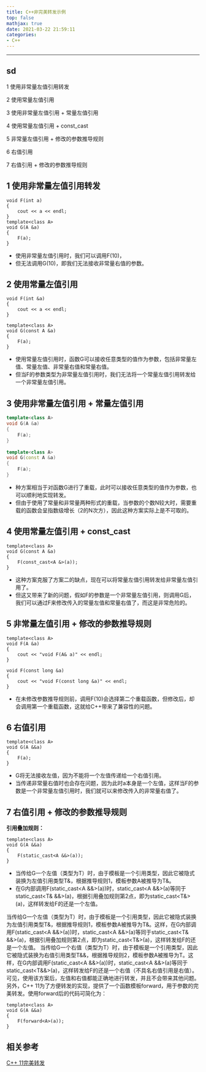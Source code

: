 ```yaml
---
title: C++非完美转发示例
top: false
mathjax: true
date: 2021-03-22 21:59:11
categories:
- C++
---
```


-----



## sd

1 使用非常量左值引用转发

2 使用常量左值引用

3 使用非常量左值引用 + 常量左值引用

4 使用常量左值引用 + const_cast

5 非常量左值引用 + 修改的参数推导规则

6 右值引用

7 右值引用 + 修改的参数推导规则



## 1 使用非常量左值引用转发

```
void F(int a)
{
	cout << a << endl;
}
template<class A>
void G(A &a)
{
	F(a); 
}
```

- 使用非常量左值引用时，我们可以调用F(10)，
- 但无法调用G(10)，即我们无法接收非常量右值的参数。

## 2 使用常量左值引用

```
void F(int &a)
{
	cout << a << endl;
}
 
template<class A>
void G(const A &a)
{
	F(a); 
}
```

- 使用常量左值引用时，函数G可以接收任意类型的值作为参数，包括非常量左值、常量左值、非常量右值和常量右值。
- 但当F的参数类型为非常量左值引用时，我们无法将一个常量左值引用转发给一个非常量左值引用。

## 3 使用非常量左值引用 + 常量左值引用

```cpp
template<class A>
void G(A &a)
{
	F(a); 
}
 
template<class A>
void G(const A &a)
{
	F(a); 
}
```

- 种方案相当于对函数G进行了重载，此时可以接收任意类型的值作为参数，也可以顺利地实现转发。
- 但由于使用了常量和非常量两种形式的重载，当参数的个数N较大时，需要重载的函数会呈指数级增长（2的N次方），因此这种方案实际上是不可取的。

## 4 使用常量左值引用 + const_cast

```
template<class A>
void G(const A &a)
{
	F(const_cast<A &>(a)); 
}
```

- 这种方案克服了方案二的缺点，现在可以将常量左值引用转发给非常量左值引用了。
- 但这又带来了新的问题，假如F的参数是一个非常量左值引用，则调用G后，我们可以通过F来修改传入的常量左值和常量右值了，而这是非常危险的。

## 5 非常量左值引用 + 修改的参数推导规则

```
template<class A>
void F(A &a)
{
	cout << "void F(A& a)" << endl;
}
 
void F(const long &a)
{
	cout << "void F(const long &a)" << endl;
}
```

- 在未修改参数推导规则前，调用F(10)会选择第二个重载函数，但修改后，却会调用第一个重载函数，这就给C++带来了兼容性的问题。



## 6 右值引用

```
template<class A>
void G(A &&a)
{
	F(a); 
}
```

- G将无法接收左值，因为不能将一个左值传递给一个右值引用。
- 当传递非常量右值时也会存在问题，因为此时a本身是一个左值，这样当F的参数是一个非常量左值引用时，我们就可以来修改传入的非常量右值了。



## 7 右值引用 + 修改的参数推导规则

**引用叠加规则：**



```
template<class A>
void G(A &&a)
{
	F(static_cast<A &&>(a)); 
}
```

- 当传给G一个左值（类型为T）时，由于模板是一个引用类型，因此它被隐式装换为左值引用类型T&，根据推导规则1，模板参数A被推导为T&。
- 在G内部调用F(static_cast<A &&>(a))时，static_cast<A &&>(a)等同于static_cast<T& &&>(a)，根据引用叠加规则第2点，即为static_cast<T&>(a)，这样转发给F的还是一个左值。





当传给G一个左值（类型为T）时，由于模板是一个引用类型，因此它被隐式装换为左值引用类型T&，根据推导规则1，模板参数A被推导为T&。这样，在G内部调用F(static_cast<A &&>(a))时，static_cast<A &&>(a)等同于static_cast<T& &&>(a)，根据引用叠加规则第2点，即为static_cast<T&>(a)，这样转发给F的还是一个左值。
当传给G一个右值（类型为T）时，由于模板是一个引用类型，因此它被隐式装换为右值引用类型T&&，根据推导规则2，模板参数A被推导为T。这样，在G内部调用F(static_cast<A &&>(a))时，static_cast<A &&>(a)等同于static_cast<T&&>(a)，这样转发给F的还是一个右值（不具名右值引用是右值）。
可见，使用该方案后，左值和右值都能正确地进行转发，并且不会带来其他问题。另外，C++ 11为了方便转发的实现，提供了一个函数模板forward，用于参数的完美转发。使用forward后的代码可简化为：

```
template<class A>
void G(A &&a)
{
	F(forward<A>(a)); 
}
```



## 相关参考

[C++ 11完美转发](https://blog.csdn.net/liujiayu2/article/details/49279419)
